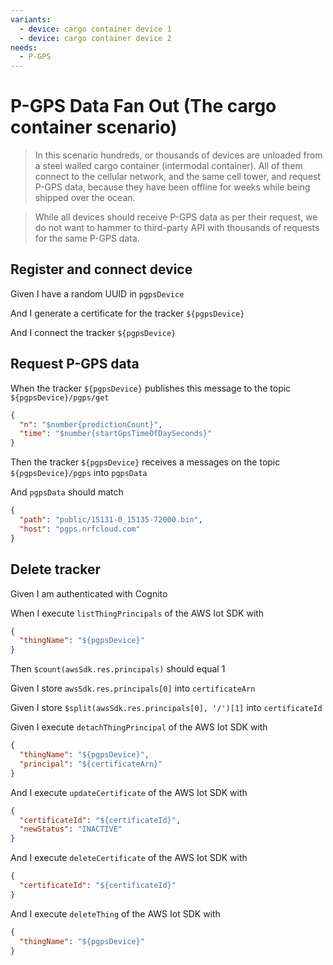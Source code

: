 ```yaml
---
variants:
  - device: cargo container device 1
  - device: cargo container device 2
needs:
  - P-GPS
---
```


# P-GPS Data Fan Out (The cargo container scenario)

> In this scenario hundreds, or thousands of devices are unloaded from a steel
> walled cargo container (intermodal container). All of them connect to the
> cellular network, and the same cell tower, and request P-GPS data, because
> they have been offline for weeks while being shipped over the ocean.

> While all devices should receive P-GPS data as per their request, we do not
> want to hammer to third-party API with thousands of requests for the same
> P-GPS data.

## Register and connect device

Given I have a random UUID in `pgpsDevice`

And I generate a certificate for the tracker `${pgpsDevice}`

And I connect the tracker `${pgpsDevice}`

## Request P-GPS data

When the tracker `${pgpsDevice}` publishes this message to the topic
`${pgpsDevice}/pgps/get`

```json
{
  "n": "$number{predictionCount}",
  "time": "$number{startGpsTimeOfDaySeconds}"
}
```

Then the tracker `${pgpsDevice}` receives a messages on the topic
`${pgpsDevice}/pgps` into `pgpsData`

And `pgpsData` should match

```json
{
  "path": "public/15131-0_15135-72000.bin",
  "host": "pgps.nrfcloud.com"
}
```

## Delete tracker

Given I am authenticated with Cognito

When I execute `listThingPrincipals` of the AWS Iot SDK with

```json
{
  "thingName": "${pgpsDevice}"
}
```

Then `$count(awsSdk.res.principals)` should equal 1

Given I store `awsSdk.res.principals[0]` into `certificateArn`

Given I store `$split(awsSdk.res.principals[0], '/')[1]` into `certificateId`

Given I execute `detachThingPrincipal` of the AWS Iot SDK with

```json
{
  "thingName": "${pgpsDevice}",
  "principal": "${certificateArn}"
}
```

And I execute `updateCertificate` of the AWS Iot SDK with

```json
{
  "certificateId": "${certificateId}",
  "newStatus": "INACTIVE"
}
```

And I execute `deleteCertificate` of the AWS Iot SDK with

```json
{
  "certificateId": "${certificateId}"
}
```

And I execute `deleteThing` of the AWS Iot SDK with

```json
{
  "thingName": "${pgpsDevice}"
}
```
